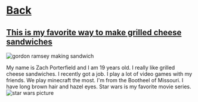 # [Back](../README.md)

## [This is my favorite way to make grilled cheese sandwiches](https://www.gordonramsay.com/gr/recipes/grilledcheese/)
![gordon ramsey making sandwich](https://www.gordonramsay.com/assets/Uploads/_resampled/CroppedFocusedImage108081050-50-websitesandwich.png)


My name is Zach Porterfield and I am 19 years old. I really like grilled cheese sandwiches. I recently got a job. I play a lot of video games with my friends. We play minecraft the most. I'm from the Bootheel of Missouri. I have long brown hair and hazel eyes. Star wars is my favorite movie series.
![star wars picture](https://www.google.com/url?sa=i&url=https%3A%2F%2Fen.wikipedia.org%2Fwiki%2FList_of_Star_Wars_characters&psig=AOvVaw3T-86I-LwzjFdk5MKwrqPp&ust=1619873549700000&source=images&cd=vfe&ved=0CAIQjRxqFwoTCNiFza6BpvACFQAAAAAdAAAAABAD)
